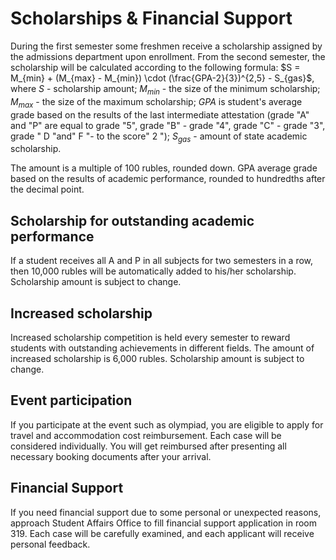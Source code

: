 # Scholarships & Financial Support
During the first semester some freshmen receive a scholarship assigned by the admissions department upon enrollment. From the second semester, the scholarship will be calculated according to the following formula: $S = M_{min} + (M_{max} - M_{min}) \cdot (\frac{GPA-2}{3})^{2,5} - S_{gas}$, where $S$ - scholarship amount; $M_{min}$ - the size of the minimum scholarship; $M_{max}$ - the size of the maximum scholarship; $GPA$ is student's average grade based on the results of the last intermediate attestation (grade "A" and "P" are equal to grade "5", grade "B" - grade "4", grade "C" - grade "3", grade " D "and" F "- to the score" 2 "); $S_{gas}$ - amount of state academic scholarship. 

The amount is a multiple of 100 rubles, rounded down. GPA average grade based on the results of academic performance, rounded to hundredths after the decimal point.

## Scholarship for outstanding academic performance
If a student receives all A and P in all subjects for two semesters in a row, then 10,000 rubles will be automatically added to his/her scholarship. Scholarship amount is subject to change.

## Increased scholarship
Increased scholarship competition is held every semester to reward students with outstanding achievements in different fields. The amount of increased scholarship is 6,000 rubles. Scholarship amount is subject to change.

## Event participation
If you participate at the event such as olympiad, you are eligible to apply for travel and accommodation cost reimbursement. Each case will be considered individually. You will get reimbursed after presenting all necessary booking documents after your arrival.

## Financial Support
If you need financial support due to some personal or unexpected reasons, approach Student Affairs Office to fill financial support application in room 319. Each case will be carefully examined, and each applicant will receive personal feedback.
